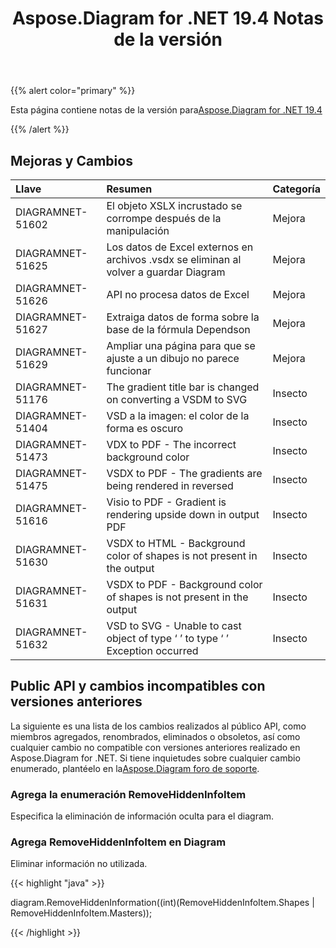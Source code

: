 ﻿---
title: Aspose.Diagram for .NET 19.4 Notas de la versión
type: docs
weight: 90
url: /es/net/aspose-diagram-for-net-19-4-release-notes/
---
{{% alert color="primary" %}} 

Esta página contiene notas de la versión para[Aspose.Diagram for .NET 19.4](https://www.nuget.org/packages/Aspose.Diagram/19.4.0)

{{% /alert %}} 
## **Mejoras y Cambios**

|**Llave**|**Resumen**|**Categoría**|
|:- |:- |:- |
|DIAGRAMNET-51602|El objeto XSLX incrustado se corrompe después de la manipulación|Mejora|
|DIAGRAMNET-51625|Los datos de Excel externos en archivos .vsdx se eliminan al volver a guardar Diagram|Mejora|
|DIAGRAMNET-51626|API no procesa datos de Excel|Mejora|
|DIAGRAMNET-51627|Extraiga datos de forma sobre la base de la fórmula Dependson|Mejora|
|DIAGRAMNET-51629|Ampliar una página para que se ajuste a un dibujo no parece funcionar|Mejora|
|DIAGRAMNET-51176|The gradient title bar is changed on converting a VSDM to SVG|Insecto|
|DIAGRAMNET-51404|VSD a la imagen: el color de la forma es oscuro|Insecto|
|DIAGRAMNET-51473|VDX to PDF - The incorrect background color|Insecto|
|DIAGRAMNET-51475|VSDX to PDF - The gradients are being rendered in reversed|Insecto|
|DIAGRAMNET-51616|Visio to PDF - Gradient is rendering upside down in output PDF|Insecto|
|DIAGRAMNET-51630|VSDX to HTML - Background color of shapes is not present in the output|Insecto|
|DIAGRAMNET-51631|VSDX to PDF - Background color of shapes is not present in the output|Insecto|
|DIAGRAMNET-51632|VSD to SVG - Unable to cast object of type ‘ ’ to type ‘ ’ Exception occurred|Insecto|

## **Public API y cambios incompatibles con versiones anteriores**
La siguiente es una lista de los cambios realizados al público API, como miembros agregados, renombrados, eliminados o obsoletos, así como cualquier cambio no compatible con versiones anteriores realizado en Aspose.Diagram for .NET. Si tiene inquietudes sobre cualquier cambio enumerado, plantéelo en la[Aspose.Diagram foro de soporte](https://forum.aspose.com/c/diagram/17).
### **Agrega la enumeración RemoveHiddenInfoItem**
Especifica la eliminación de información oculta para el diagram.
### **Agrega RemoveHiddenInfoItem en Diagram**
Eliminar información no utilizada.

{{< highlight "java" >}}

diagram.RemoveHiddenInformation((int)(RemoveHiddenInfoItem.Shapes | RemoveHiddenInfoItem.Masters));

{{< /highlight >}}
